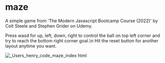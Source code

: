 # maze
A simple game from 'The Modern Javascript Bootcamp Course (2022)' by Colt Steele and Stephen Grider on Udemy.

Press wasd for up, left, down, right to control the ball on top left corner and try to reach the bottom right corner goal.\n
Hit the reset button for another layout anytime you want.

![_Users_henry_code_maze_index html](https://github.com/henry11241/maze/assets/88938338/c29255b2-a538-4731-83be-41876739fbea)
